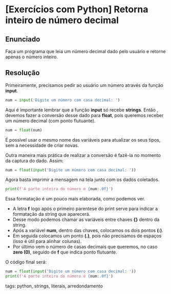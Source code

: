 # [Exercícios com Python] Retorna inteiro de número decimal

## Enunciado

Faça um programa que leia um número decimal dado pelo usuário e retorne apenas o número inteiro.

## Resolução

Primeiramente, precisamos pedir ao usuário um número através da função **input**.

```py
num = input('Digite um número com casa decimal: ')
```

Aqui é importante lembrar que a função **input** só recebe **strings**. Então , devemos fazer a conversão desse dado para **float**, pois queremos receber um número decimal (com ponto flutuante).

```py
num = float(num)
```

É possível usar o mesmo nome das variáveis para atualizar os seus tipos, sem a necessidade de criar novas.

Outra maneira mais prática de realizar a conversão é fazê-la no momento da captura do dado. Assim:

```py
num = float(input('Digite um número com casa decimal: '))
```

Agora basta imprimir a mensagem na tela junto com os dados coletados.

```py
print(f'A parte inteira do número é {num:.0f}')
```

Essa formatação é um pouco mais elaborada, como podemos ver.

- A letra **f** logo após o primeiro parentese do print serve para indicar a formatação da string que aparecerá.
- Desse modo podemos chamar as variáveis entre chaves **{}** dentro da string.
- Após a variável **num**, dentro das chaves, colocamos os dois pontos **(:)**.
- Em seguida colocamos um ponto **(.)**, pois não precisamos de espaços (isso é útil para alinhar colunas).
- Por último vem o número de casas decimais que queremos, no caso **zero (0)**, seguido de **f** que indica ponto flutuante.

O código final será:

```py
num = float(input('Digite um número com casa decimal: '))
print(f'A parte inteira do número é {num:.0f}')
```

tags: python, strings, literais, arredondamento
